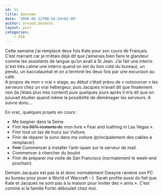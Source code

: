 ```yaml
---
id: 51
title: Awesome
date: '2006-05-12T08:56:24+02:00'
author: arnaud.desmons
layout: post
categories:
    - USA
---
```


Cette semaine j’ai remplacé deux fois Kate pour son cours de Français. C’est marrant car je m’étais déjà dit que j’aimerais bien faire le glandeur comme les assistants de langue qu’on avait à St Jean. J’ai fait une interro (c’est très calme une interro quand on est du bon coté du bureau), un pendu, un baccalauréat et on a terminé les deux fois par une excursion au café.  
A propos de mon « vrai » stage, au début c’était prévu de « outsourcer » les serveurs chez un vrai hébergeur, puis Jacques m’avait dit que finalement non (la j’étais plus très content) puis quelques jours après il m’a dit que on pouvait étudier quand même la possibilité de déménager les serveurs. A suivre donc…

En vrac, quelques projets en cours :

- Me baigner dans la Seine.
- Finir <strike>les 90% restants de</strike> mon livre « Fear and loathing in Las Vegas ».
- Finir tout un tas de trucs sur Vulture.
- Finir de réparer la sono dans ma voiture (principalement des cables à remplacer).
- <strike>Finir</strike> Commencer à installer l’anti-spam sur le serveur de mail.
- Commencer à chercher du boulot
- Finir de préparer ma visite de San Francisco (normalement le week-end prochain)

Demain Jacques est pas la et donc normalement Dwayne ramène son PC au bureau pour jouer à World of Warcraft :-). Sarah profite aussi du fait que Kate et Jacques ne sont pas à la maison pour inviter des « amis ». C’est comme si la famille Fortin déboulait chez moi.